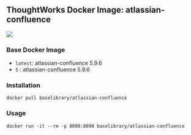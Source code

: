## ThoughtWorks Docker Image: atlassian-confluence

[![](http://dockeri.co/image/baselibrary/atlassian-confluence)](https://registry.hub.docker.com/u/baselibrary/atlassian-confluence/)

### Base Docker Image

* `latest`: atlassian-confluence 5.9.6
* `5`     : atlassian-confluence 5.9.6

### Installation

    docker pull baselibrary/atlassian-confluence

### Usage

    docker run -it --rm -p 8090:8090 baselibrary/atlassian-confluence
